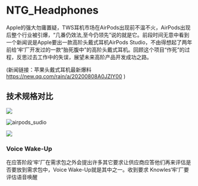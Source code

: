 # NTG_Headphones

Apple的强大勿庸置疑，TWS耳机市场在AirPods出现前不温不火，AirPods出现后整个行业被引爆，“几番仍效法,至今仍领先”说的就是它。前段时间无意中看到一个新闻说是Apple要出一款高阶头戴式耳机AirPods Studio，不由得想起了两年前给‘牢’厂开发过的一款“胎死腹中”的高阶头戴式耳机。回顾这个项目“作死”的过程，反思过去工作中的失误，展望未来高阶产品开发成功之路。 </br>

(新闻链接：苹果头戴式耳机最新爆料 https://new.qq.com/rain/a/20200808A0JZIY00 )</br>



## 技术规格对比

![](https://i.loli.net/2020/08/21/SdwEUAFBezZvaf7.png)

![airpods_sudio](https://i.loli.net/2020/08/21/honkx3WwbzpKt5d.png) </br>

![](https://i.loli.net/2020/08/21/AFkm1jcDo8yaOrW.png)

### Voice Wake-Up
在应答阶段‘牢’厂在需求包之外会提出许多其它要求让供应商应答他们再来评估是否要放到需求包中，Voice Wake-Up就是其中之一。收到要求 Knowles‘牢’厂要评估语音唤醒
